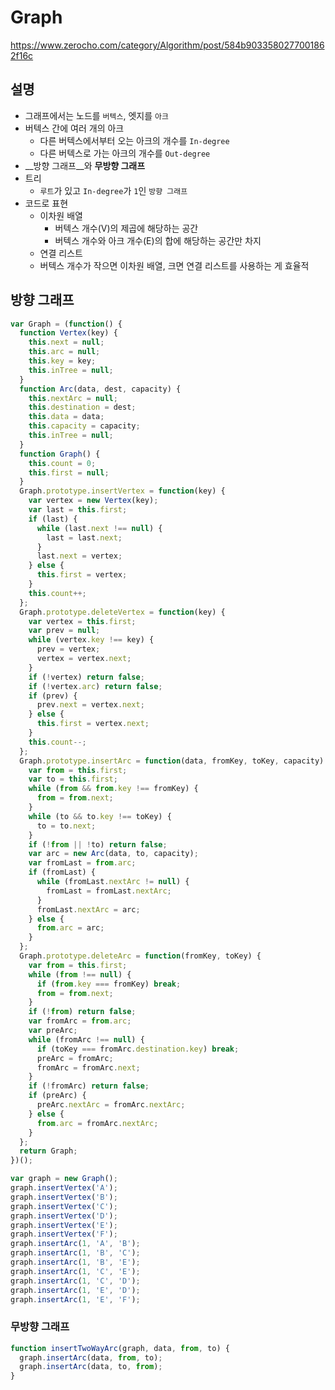 # Graph

<https://www.zerocho.com/category/Algorithm/post/584b9033580277001862f16c>

## 설명

* 그래프에서는 노드를 `버텍스`, 엣지를 `아크`
* 버텍스 간에 여러 개의 아크
  * 다른 버텍스에서부터 오는 아크의 개수를 `In-degree`
  * 다른 버텍스로 가는 아크의 개수를 `Out-degree`
* __방향 그래프__와 __무방향 그래프__
* 트리
  * `루트`가 있고 `In-degree`가 `1`인 `방향 그래프`
* 코드로 표현
  * 이차원 배열
    * 버텍스 개수(V)의 제곱에 해당하는 공간
    * 버텍스 개수와 아크 개수(E)의 합에 해당하는 공간만 차지
  * 연결 리스트
  * 버텍스 개수가 작으면 이차원 배열, 크면 연결 리스트를 사용하는 게 효율적

## 방향 그래프

```js
var Graph = (function() {
  function Vertex(key) {
    this.next = null;
    this.arc = null;
    this.key = key;
    this.inTree = null;
  }
  function Arc(data, dest, capacity) {
    this.nextArc = null;
    this.destination = dest;
    this.data = data;
    this.capacity = capacity;
    this.inTree = null;
  }
  function Graph() {
    this.count = 0;
    this.first = null;
  }
  Graph.prototype.insertVertex = function(key) {
    var vertex = new Vertex(key);
    var last = this.first;
    if (last) {
      while (last.next !== null) {
        last = last.next;
      }
      last.next = vertex;
    } else {
      this.first = vertex;
    }
    this.count++;
  };
  Graph.prototype.deleteVertex = function(key) {
    var vertex = this.first;
    var prev = null;
    while (vertex.key !== key) {
      prev = vertex;
      vertex = vertex.next;
    }
    if (!vertex) return false;
    if (!vertex.arc) return false;
    if (prev) {
      prev.next = vertex.next;
    } else {
      this.first = vertex.next;
    }
    this.count--;
  };
  Graph.prototype.insertArc = function(data, fromKey, toKey, capacity) {
    var from = this.first;
    var to = this.first;
    while (from && from.key !== fromKey) {
      from = from.next;
    }
    while (to && to.key !== toKey) {
      to = to.next;
    }
    if (!from || !to) return false;
    var arc = new Arc(data, to, capacity);
    var fromLast = from.arc;
    if (fromLast) {
      while (fromLast.nextArc != null) {
        fromLast = fromLast.nextArc;
      }
      fromLast.nextArc = arc;
    } else {
      from.arc = arc;
    }
  };
  Graph.prototype.deleteArc = function(fromKey, toKey) {
    var from = this.first;
    while (from !== null) {
      if (from.key === fromKey) break;
      from = from.next;
    }
    if (!from) return false;
    var fromArc = from.arc;
    var preArc;
    while (fromArc !== null) {
      if (toKey === fromArc.destination.key) break;
      preArc = fromArc;
      fromArc = fromArc.next;
    }
    if (!fromArc) return false;
    if (preArc) {
      preArc.nextArc = fromArc.nextArc;
    } else {
      from.arc = fromArc.nextArc;
    }
  };
  return Graph;
})();
```

```js
var graph = new Graph();
graph.insertVertex('A');
graph.insertVertex('B');
graph.insertVertex('C');
graph.insertVertex('D');
graph.insertVertex('E');
graph.insertVertex('F');
graph.insertArc(1, 'A', 'B');
graph.insertArc(1, 'B', 'C');
graph.insertArc(1, 'B', 'E');
graph.insertArc(1, 'C', 'E');
graph.insertArc(1, 'C', 'D');
graph.insertArc(1, 'E', 'D');
graph.insertArc(1, 'E', 'F');
```

### 무방향 그래프

```js
function insertTwoWayArc(graph, data, from, to) {
  graph.insertArc(data, from, to);
  graph.insertArc(data, to, from);
}
```
